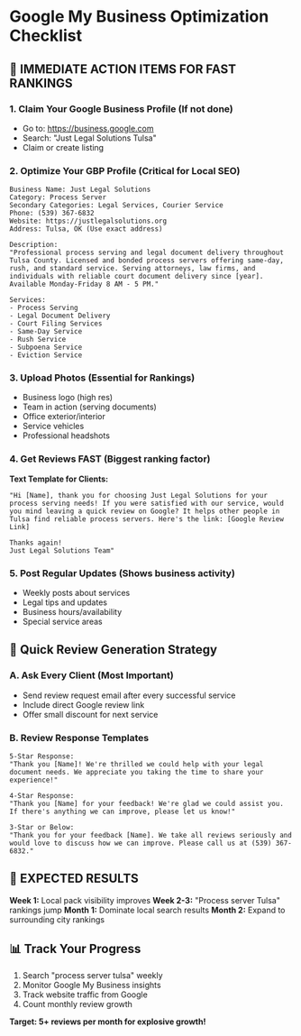 # Google My Business Optimization Checklist

## 🎯 IMMEDIATE ACTION ITEMS FOR FAST RANKINGS

### 1. **Claim Your Google Business Profile** (If not done)
- Go to: https://business.google.com
- Search: "Just Legal Solutions Tulsa"
- Claim or create listing

### 2. **Optimize Your GBP Profile** (Critical for Local SEO)
```
Business Name: Just Legal Solutions
Category: Process Server
Secondary Categories: Legal Services, Courier Service
Phone: (539) 367-6832
Website: https://justlegalsolutions.org
Address: Tulsa, OK (Use exact address)

Description:
"Professional process serving and legal document delivery throughout Tulsa County. Licensed and bonded process servers offering same-day, rush, and standard service. Serving attorneys, law firms, and individuals with reliable court document delivery since [year]. Available Monday-Friday 8 AM - 5 PM."

Services:
- Process Serving
- Legal Document Delivery
- Court Filing Services
- Same-Day Service
- Rush Service
- Subpoena Service
- Eviction Service
```

### 3. **Upload Photos** (Essential for Rankings)
- Business logo (high res)
- Team in action (serving documents)
- Office exterior/interior
- Service vehicles
- Professional headshots

### 4. **Get Reviews FAST** (Biggest ranking factor)

**Text Template for Clients:**
```
"Hi [Name], thank you for choosing Just Legal Solutions for your process serving needs! If you were satisfied with our service, would you mind leaving a quick review on Google? It helps other people in Tulsa find reliable process servers. Here's the link: [Google Review Link]

Thanks again!
Just Legal Solutions Team"
```

### 5. **Post Regular Updates** (Shows business activity)
- Weekly posts about services
- Legal tips and updates
- Business hours/availability
- Special service areas

## 📱 Quick Review Generation Strategy

### A. **Ask Every Client** (Most Important)
- Send review request email after every successful service
- Include direct Google review link
- Offer small discount for next service

### B. **Review Response Templates**
```
5-Star Response:
"Thank you [Name]! We're thrilled we could help with your legal document needs. We appreciate you taking the time to share your experience!"

4-Star Response: 
"Thank you [Name] for your feedback! We're glad we could assist you. If there's anything we can improve, please let us know!"

3-Star or Below:
"Thank you for your feedback [Name]. We take all reviews seriously and would love to discuss how we can improve. Please call us at (539) 367-6832."
```

## 🚀 **EXPECTED RESULTS**

**Week 1:** Local pack visibility improves
**Week 2-3:** "Process server Tulsa" rankings jump
**Month 1:** Dominate local search results
**Month 2:** Expand to surrounding city rankings

## 📊 **Track Your Progress**
1. Search "process server tulsa" weekly
2. Monitor Google My Business insights
3. Track website traffic from Google
4. Count monthly review growth

**Target: 5+ reviews per month for explosive growth!**
